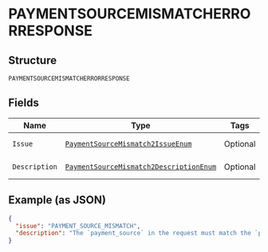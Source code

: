 
# PAYMENTSOURCEMISMATCHERRORRESPONSE

## Structure

`PAYMENTSOURCEMISMATCHERRORRESPONSE`

## Fields

| Name | Type | Tags | Description | Getter | Setter |
|  --- | --- | --- | --- | --- | --- |
| `Issue` | [`PaymentSourceMismatch2IssueEnum`](../../doc/models/payment-source-mismatch-2-issue-enum.md) | Optional | - | PaymentSourceMismatch2IssueEnum getIssue() | setIssue(PaymentSourceMismatch2IssueEnum issue) |
| `Description` | [`PaymentSourceMismatch2DescriptionEnum`](../../doc/models/payment-source-mismatch-2-description-enum.md) | Optional | - | PaymentSourceMismatch2DescriptionEnum getDescription() | setDescription(PaymentSourceMismatch2DescriptionEnum description) |

## Example (as JSON)

```json
{
  "issue": "PAYMENT_SOURCE_MISMATCH",
  "description": "The `payment_source` in the request must match the `payment_source` used for the authorization or capture referenced by `previous_transaction_reference`. Please use `previous_transaction_reference` whose `payment_source` matches with the `payment_source` specified in the order."
}
```

